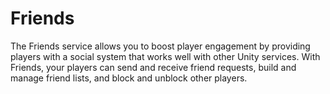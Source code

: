 # Friends

The Friends service allows you to boost player engagement by providing players with a social system that works well with other Unity services. With Friends, your players can send and receive friend requests, build and manage friend lists, and block and unblock other players.
